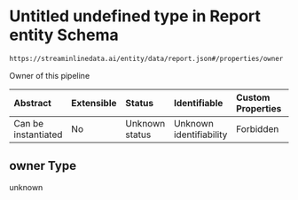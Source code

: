 # Untitled undefined type in Report entity Schema

```txt
https://streaminlinedata.ai/entity/data/report.json#/properties/owner
```

Owner of this pipeline

| Abstract            | Extensible | Status         | Identifiable            | Custom Properties | Additional Properties | Access Restrictions | Defined In                                                     |
| :------------------ | :--------- | :------------- | :---------------------- | :---------------- | :-------------------- | :------------------ | :------------------------------------------------------------- |
| Can be instantiated | No         | Unknown status | Unknown identifiability | Forbidden         | Allowed               | none                | [report.json*](../out/data/report.json "open original schema") |

## owner Type

unknown
